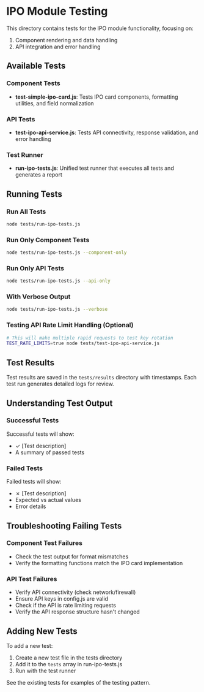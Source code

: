 # IPO Module Testing

This directory contains tests for the IPO module functionality, focusing on:
1. Component rendering and data handling
2. API integration and error handling

## Available Tests

### Component Tests
- **test-simple-ipo-card.js**: Tests IPO card components, formatting utilities, and field normalization

### API Tests
- **test-ipo-api-service.js**: Tests API connectivity, response validation, and error handling

### Test Runner
- **run-ipo-tests.js**: Unified test runner that executes all tests and generates a report

## Running Tests

### Run All Tests
```bash
node tests/run-ipo-tests.js
```

### Run Only Component Tests
```bash
node tests/run-ipo-tests.js --component-only
```

### Run Only API Tests
```bash
node tests/run-ipo-tests.js --api-only
```

### With Verbose Output
```bash
node tests/run-ipo-tests.js --verbose
```

### Testing API Rate Limit Handling (Optional)
```bash
# This will make multiple rapid requests to test key rotation
TEST_RATE_LIMITS=true node tests/test-ipo-api-service.js
```

## Test Results

Test results are saved in the `tests/results` directory with timestamps. Each test run generates detailed logs for review.

## Understanding Test Output

### Successful Tests
Successful tests will show:
- ✓ [Test description]
- A summary of passed tests

### Failed Tests
Failed tests will show:
- ✗ [Test description]
- Expected vs actual values
- Error details

## Troubleshooting Failing Tests

### Component Test Failures
- Check the test output for format mismatches
- Verify the formatting functions match the IPO card implementation

### API Test Failures
- Verify API connectivity (check network/firewall)
- Ensure API keys in config.js are valid
- Check if the API is rate limiting requests
- Verify the API response structure hasn't changed

## Adding New Tests

To add a new test:
1. Create a new test file in the tests directory
2. Add it to the `tests` array in run-ipo-tests.js
3. Run with the test runner

See the existing tests for examples of the testing pattern. 